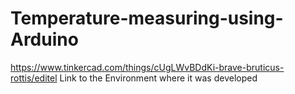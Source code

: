 # Temperature-measuring-using-Arduino
https://www.tinkercad.com/things/cUgLWvBDdKi-brave-bruticus-rottis/editel
 Link to the Environment where it was developed
